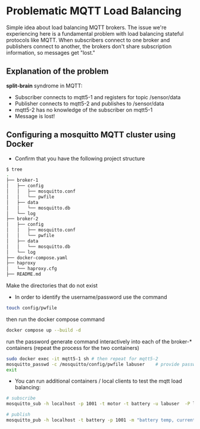 # Problematic MQTT Load Balancing

Simple idea about load balancing MQTT brokers. The issue we're experiencing here is a fundamental problem with load balancing stateful protocols like MQTT. When subscribers connect to one broker and publishers connect to another, the brokers don't share subscription information, so messages get "lost."

## Explanation of the problem

**split-brain** syndrome in MQTT:
- Subscriber connects to mqtt5-1 and registers for topic /sensor/data
- Publisher connects to mqtt5-2 and publishes to /sensor/data
- mqtt5-2 has no knowledge of the subscriber on mqtt5-1
- Message is lost! 



## Configuring a mosquitto MQTT cluster using Docker

- Confirm that you have the following project  structure
```bash
$ tree
.
├── broker-1
│   ├── config
│   │   ├── mosquitto.conf
│   │   └── pwfile
│   ├── data
│   │   └── mosquitto.db
│   └── log
├── broker-2
│   ├── config
│   │   ├── mosquitto.conf
│   │   └── pwfile
│   ├── data
│   │   └── mosquitto.db
│   └── log
├── docker-compose.yaml
├── haproxy
│   └── haproxy.cfg
├── README.md
```
Make the directories that do not exist
- In order to identify the username/password use the command
```bash
touch config/pwfile
```
then run the docker compose command
```bash
docker compose up --build -d
```
run the password generate command interactively into each of the broker-* containers (repeat the process for the two containers)
```bash
sudo docker exec -it mqtt5-1 sh # then repeat for mqtt5-2
mosquitto_passwd -c /mosquitto/config/pwfile labuser    # provide password labuser
exit
```

- You can run additional containers / local clients to test the mqtt load balancing:
```bash
# subscribe
mosquitto_sub -h localhost -p 1001 -t motor -t battery -u labuser  -P labuser
```
```bash
# publish
mosquitto_pub -h localhost -t battery -p 1001 -m "battery temp, current, ..." -u labuser -P labuser
```